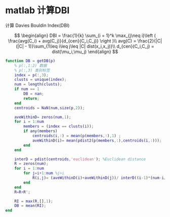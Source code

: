 # matlab 计算DBI

计算 Davies Bouldin Index(DBI)

$$
\begin{align}
    DBI = \frac{1}{k} \sum_{i = 1}^k \max_{j\neq i}\left ( \frac{avg(C_i) + avg(C_j)}{d_{cen}(C_i,C_j)} \right )\\
    avg(C) = \frac{2}{|C|(|C| - 1)}\sum_{1\leq i\leq j\leq |C| dist(x_i,x_j)}\\
    d_{cen}(C_i,C_j) = dist(\mu_i,\mu_j)
\end{align}
$$

```matlab
function DB = getDB(p)
    % p(:,1:2) 数据
    % p(:,3) 类别标签
    index = p(:,3);
    clusts = unique(index);
    num = length(clusts);
    if num == 1
        DB = nan;
        return;
    end
    centroids = NaN(num,size(p,2));

    aveWithinD= zeros(num,1);
    for i = 1:num
        members = (index == clusts(i));
        if any(members)
            centroids(i,:) = mean(p(members,:),1) ;
            aveWithinD(i)= mean(pdist2(p(members,:),centroids(i,:)));
        end
    end

    interD = pdist(centroids,'euclidean'); %Euclidean distance
    R = zeros(num);
    for i = 1:num
        for j=i+1:num %j>i
            R(i,j)= (aveWithinD(i)+aveWithinD(j))/ interD((i-1)*(num-i/2)+j-i);%d((I-1)*(M-I/2)+J-I)
        end
    end
    R=R+R';

    RI = max(R,[],1);
    DB = mean(RI);
end
```